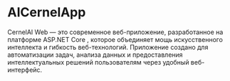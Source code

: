 # AICernelApp
CernelAI Web — это современное веб-приложение, разработанное на платформе ASP.NET Core , которое объединяет мощь искусственного интеллекта и гибкость веб-технологий. Приложение создано для автоматизации задач, анализа данных и предоставления интеллектуальных решений пользователям через удобный веб-интерфейс.
